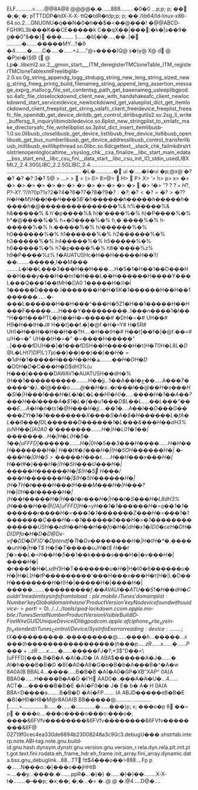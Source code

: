 ELF...........>......@@8A@8  @@@@�.�......888.........�0�0
...p;p;   p;   ��     �;�;    �;    pTTTDDP�tdX‐X‐X‐
ttQ�tdR�tdp;p;                                              p;
��./lib64/ld‐linux‐x86‐64.so.2....GNUGNU�q��N�0�h��$�<��@���!    �@@ABCD‐
FGHIKL3b���K��CE�����k C��qX��|���➹:�k�|s��9�
g��0"&��}                                   ���........
       }......�b[�l�....,��..|�
..........�.......�����MY...?�9
�4........�.......C�.....�......+J....."@+����)Q@
s�)y@      X@      d       @      �P)ei�)S@      {        @
Lp�..libxml2.so.2__gmon_start___ITM_deregisterTMCloneTable_ITM_registerTMCloneTablexmlFreelibglib‐2.0.so.0g_string_appendg_logg_strdupg_string_new_leng_string_sized_newg_string_freeg_printg_build_filenameg_string_append_leng_assertion_message_exprg_mallocg_file_set_contentsg_path_get_basenameg_usleeplibgpod.so.4afc_file_closelockdownd_client_new_with_handshakeafc_client_newlockdownd_start_serviceidevice_newlockdownd_get_valueplist_dict_get_itemlockdownd_client_freeplist_get_string_valafc_client_freeidevice_freeplist_freeafc_file_openitdb_get_device_diritdb_get_control_dirlibsgutils2.so.2sg_ll_write_buffersg_ll_inquirylibimobiledevice.so.6plist_new_stringplist_to_xmlafc_make_directoryafc_file_writelibplist.so.3plist_dict_insert_itemlibusb‐1.0.so.0libusb_closelibusb_get_device_listlibusb_free_device_listlibusb_openlibusb_get_bus_numberlibusb_get_device_addresslibusb_control_transferlibusb_initlibusb_exitlibpthread.so.0libc.so.6dcgettext__stack_chk_failmkdirstrtolstrlenopenloglocaltime__vsyslog_chk__cxa_finalize__libc_start_main_edata__bss_start_end__libc_csu_fini__data_start__libc_csu_init_IO_stdin_usedLIBXML2_2.4.30GLIBC_2.2.5GLIBC_2.4......................................................................................................................
�L�............�  ui   �.....�ii�ui      �p;@x@ �? �?
�?  �?  3�? 5@ > ...> >   > (> 0> 8>@>    H>   P>
X> ‘> h> p> x> �> �> �> �> �> �> �> �> �> �>  �>
�>  �>  �>     �> !�> "? ? $? %? & ? ’(? (0? )8? *@?
+H? ,P? ‐X? .‘? /h? 0p? 1x? 2�? 4�? 6�? 7�? 8�?  9�?
:�?  ;�?  <�?  =�?  >�?  ?H�H�M) H��t��H���5B’ �%D’ @�%B’
h������%:’  h....������%2’   h������%*’   h�����%"’   h�����%’
h�����%’  h�����%  �@����%�&  h�0����%�&  h� ����%�& h�����%�&
h�����%�& h������%�& h������%�& h������%�&  h������%�&  h�����%�&
h�����%�&  h�����%�&  h�����%�&  h�p����%�& h�‘����%z& h�P����%r&
h�@����%j& h�0����%b& h� ����%Z& h�����%R& h�����%J& h������%B& h
������%:&  h!������%2& h"������%*& h#�����%"& h$�����%& h%�����%&
h&�����%  &  h’�p����%&  h(�‘����%�%   h)�P����%�%   h*�@����%�%
h+�0����%�%   h,�   ����%�%   h‐�����%�%  h.�����%�%  h/������%�%
h0������%�%   h1������%�%   h2������%�%   h3�����%�%   h4�����%�%
h5�����%�%   h6�����%�%   h7�p����%�%   h8�‘����%z%   h9�P����%z%
f�AUATUSHc�H��H�����H��?/��........�����,I��M���
........L�l��L���3���H��H���....H�5�1�H��1��D���H��H���y���H��tn1�H���L��H������H����Y���L���Q���1��tMH�[]A0
1�����H�}I�ĺ
1�����D����.I�������H�H�5K�1������H��H��1������......�‐���L������H��H���^���H�5Z1�H��1�����H��H���F�����.....H���Y���������..I���n����1�I��^H��H���PTL�jH��H�=�����#
�DH�=�#   UH��#   H9�H��tH�J#    H��t]��f.�]�@f.�H�=Y#    H�5R#
UH)�H��H��H��H��?H....�H��tH�#    H��t]��f�]�@f.��=#   u/H�=�"
UH��tH�=�"                                        �=����H�����"
..]����fDUH��]�f���fDSH��H�����H�t$(H�T$0H�L$8L�D$@L�L$Ht7)D$P)L$‘)T$p)�$�)�$�)�$�)�$�)�$�H�=�1dH�%(H�D$1�����H��$�H��H�ھ........��H�DH�D$
�D$0H�D$�C���H�D$dH3%(u      H���[�����DAWAV1�AUATUSH��dH�%(H��1����������........H��jj...1��A��I�ع��.....A���7�����^_�}..�l$@���o.......@��H�x..�r���I��@��H�s���H�SI�|H���I�$��H�L�I�L�L��H)�H)�.....����H�1��A��?���H��I����A�$1�L�{��u1���D$L��L.....��L���"����E....A�H�ń�ts1�@H���H�jj....��1�....A��I��D���G�����ZYt�1�1��������X����S�A�$�H������L�fA�L��6���fDL������D������1�L���&���H��dH3%(uNH��[]A0A0
�’�������.......H�|H�L$01�1��|�������...H�|H�L$(H�5�    1��\[uFFFD]������.......H�|$0H�5�       �3���H����......H�H��H�������H�|$
H��t#�{���H�|$(H�5O    H������H�|$
�‐���H�|$0H�5>      �����H���t......H��H���x���H�|$
H��t#�)���H�|$(H�5       H���U���H�|$
�����H������H�|$(H�5       H���/���H�������H�|$(H�5H������H�|$(H�T$H�t$����H���tH���M���H�|$H���?
H�|$0H��t�����H�|$(H��t�����H�|H��t�r���H�|$H��t�S���H�L$8dH3%(H����H��@[]A\[uFFFD]H�=yH��1�1������H�=q��1�1�������r����H�=���1�1�������Z���H�=���1�1�������C���H�=�1������0���H�=�1��������������USH��edH��H��H��fo�H�|$dH�%(H�D$x1�)D$0�ceH�DH�D$)D$Pfo�H�D$�D$@De‐
vif�D$D�D$F)D$‘�D$ptendf�T$t�D$v��������H�|$H�tH�*�.�����unH�|H�T$
H�5�T�����uJH�t$                                            H��t
f�>��L�=H��H�5_��1��k����s���H�|$�v���H�|����H�|$�r���1�H�L$xdH3%(��H�Ĉ[]�f�H�=�1�H���/���1���H�|$H�T$�������u�H�|$H�t$0�6������u�H�|$H�L$(H�t$P���������‘���H���x���H�t$(H�|$L�D$��H��������H�t$(H�|$�%�������H�|$����H�|����H�|$�����........�
��������f.��AVAUI��ATU��S1�H��dH�%(H��1�I������I���(�Hc�L��L��������uR��..����tGjh�@M��A����L���k����Å�XZy�H�=|1����a���1��DI�t‐1�L���g���H��dH3%(u!H��[]A0A0A0
Couldn’t  read xml sysinfo from %s Couldn’t write SysInfoExtended
to %sDeviceSysInfoExtendedCouldn’t open device  %s     Data  Pay‐
load:  %02x  Error sending data Client creation/handshake failed:
%d Could not get global domain plist: %d Could not  get  ’com.ap‐
ple.mobile.iTunes’ domain plist: %d Global domain has no ’Serial‐
Number’ key Global domain has no ’ProductVersion’ key  No  device
found with uuid %s, is it plugged in?  (service != NULL) && (ser‐
vice‐>port    !=    0)../../../tools/ipod‐lockdown.ccom.apple.mo‐
bile.iTunesSerialNumberProductVersionVisibleBuildID‐
FireWireGUIDUniqueDeviceIDlibgpodcom.apple.afciphone_write_sysin‐
fo_extended/iTunes_Control/Device/SysInfoExerror reading: %d (i =
%d) Couldn’t get device list Couldn’t find iPod Couldn’t open usb
device:                                                        %d
........;tX����������..���������@......����h...�����...x���(h�����������������(h���p.....zR......x......�......P���+..zR......x......�......$�����FJ�?;*3$"D��<\[uFFFD]���.B�B�A
�A(�J0�     (A     ABA$������A�J�......�     Al�h���B�B�D
�B(�A0�A8�G�e�B�b�A���B�^�A�w               8A0A(B
BBAL4...����.....B�B�B        �A(�A0�GP�XB‘‘XAP^       0A(A
BBA0�......H����B�A�D �I‘H
 AAD0�..���A�A�U�...4......             ACT�....�����B�B�E
�A(�F0�I�  J�  E�  b�  A�  H 0A(A BBA<D����a........B�B�D
�A(�FP.......  (A  ABJD�����eB�B�E  �B(�H0�H8�M@r8A0A(B
BB�����@........................[.......=...............b......�......�.............�......���)p;
x; ���o�p  8   ��=  p    �  ���o....���o����o���o:���o�;
����&6FVfv��������&6FVfv��������&6FVfv��������&6F@
02719f0cec4ea330de6894b23008248a3c90c3.debugU���.shstrtab.interp.note.ABI‐tag.note.gnu.build‐id.gnu.hash.dynsym.dynstr.gnu.version.gnu.version_r.rela.dyn.rela.plt.init.plt.got.text.fini.rodata.eh_frame_hdr.eh_frame.init_array.fini_array.dynamic.data.bss.gnu_debuglink...88...TT
!tt$4���o��>888....Fp                          p
�......N���o::�[���o��jHHtB
~....��y...����.�.......ppR�...�)�)   �......�)�)��........X‐X‐t�........�‐��p;
�x;��; �;�...�= �..@ @ �.@4.....D@�....

